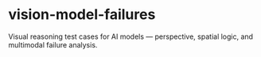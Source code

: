 # vision-model-failures
Visual reasoning test cases for AI models — perspective, spatial logic, and multimodal failure analysis.
